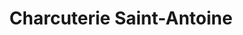 ---
title: "Charcuterie Saint-Antoine"
url: /le-mesnil-esnard/charcuterie-saint-antoine/
shop: boucherie
---